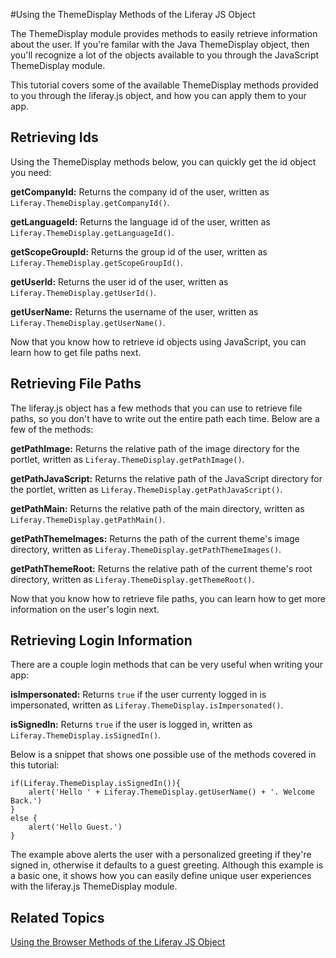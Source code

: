 #Using the ThemeDisplay Methods of the Liferay JS Object

The ThemeDisplay module provides methods to easily retrieve information about 
the user. If you're familar with the Java ThemeDisplay object, then you'll 
recognize a lot of the objects available to you through the JavaScript 
ThemeDisplay module. 

This tutorial covers some of the available ThemeDisplay methods provided to 
you through the liferay.js object, and how you can apply them to your app.

## Retrieving Ids

Using the ThemeDisplay methods below, you can quickly get the id object you need: 

**getCompanyId:** Returns the company id of the user, written as
`Liferay.ThemeDisplay.getCompanyId()`.

**getLanguageId:** Returns the language id of the user, written as
`Liferay.ThemeDisplay.getLanguageId()`.

**getScopeGroupId:** Returns the group id of the user, written as
`Liferay.ThemeDisplay.getScopeGroupId()`.

**getUserId:** Returns the user id of the user, written as
`Liferay.ThemeDisplay.getUserId()`.

**getUserName:** Returns the username of the user, written as
`Liferay.ThemeDisplay.getUserName()`.

Now that you know how to retrieve id objects using JavaScript, you can learn how
to get file paths next.

## Retrieving File Paths

The liferay.js object has a few methods that you can use to retrieve file paths,
so you don't have to write out the entire path each time. Below are a few of the
methods:

**getPathImage:** Returns the relative path of the image directory for the 
portlet, written as `Liferay.ThemeDisplay.getPathImage()`.

**getPathJavaScript:** Returns the relative path of the JavaScript directory for
the portlet, written as `Liferay.ThemeDisplay.getPathJavaScript()`.

**getPathMain:** Returns the relative path of the main directory, written as
`Liferay.ThemeDisplay.getPathMain()`.

**getPathThemeImages:** Returns the path of the current theme's image directory, 
written as `Liferay.ThemeDisplay.getPathThemeImages()`.

**getPathThemeRoot:** Returns the relative path of the current theme's root 
directory, written as `Liferay.ThemeDisplay.getThemeRoot()`.

Now that you know how to retrieve file paths, you can learn how to get more
information on the user's login next.

## Retrieving Login Information

There are a couple login methods that can be very useful when writing your app:

**isImpersonated:** Returns `true` if the user currenty logged in is 
impersonated, written as `Liferay.ThemeDisplay.isImpersonated()`.

**isSignedIn:** Returns `true` if the user is logged in, written as 
`Liferay.ThemeDisplay.isSignedIn()`.

Below is a snippet that shows one possible use of the methods covered in this
tutorial:

    if(Liferay.ThemeDisplay.isSignedIn()){
        alert('Hello ' + Liferay.ThemeDisplay.getUserName() + '. Welcome Back.')
    }
    else {
        alert('Hello Guest.')
    }
    
The example above alerts the user with a personalized greeting if they're signed 
in, otherwise it defaults to a guest greeting. Although this example is a basic 
one, it shows how you can easily define unique user experiences with the
liferay.js ThemeDisplay module.

## Related Topics

[Using the Browser Methods of the Liferay JS Object](/develop/tutorials/-/knowledge_base/6-2/using-browser-methods-of-liferay-js)
